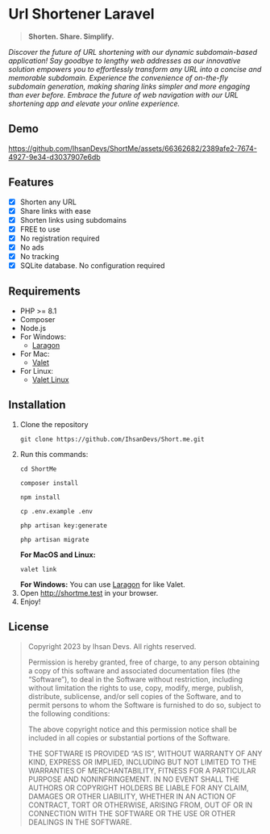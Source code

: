 # Url Shortener Laravel
> **Shorten. Share. Simplify.**

_Discover the future of URL shortening with our dynamic subdomain-based application! Say goodbye to lengthy web addresses as our innovative solution empowers you to effortlessly transform any URL into a concise and memorable subdomain. Experience the convenience of on-the-fly subdomain generation, making sharing links simpler and more engaging than ever before. Embrace the future of web navigation with our URL shortening app and elevate your online experience._

## Demo
https://github.com/IhsanDevs/ShortMe/assets/66362682/2389afe2-7674-4927-9e34-d3037907e6db

## Features
- [x] Shorten any URL
- [x] Share links with ease
- [x] Shorten links using subdomains
- [x] FREE to use
- [x] No registration required
- [x] No ads
- [x] No tracking
- [x] SQLite database. No configuration required

## Requirements
- PHP >= 8.1
- Composer
- Node.js
- For Windows:
  - [Laragon](https://laragon.org/download/)
- For Mac:
  - [Valet](https://laravel.com/docs/10.x/valet#installation)
- For Linux:
  - [Valet Linux](https://cpriego.github.io/valet-linux/)
## Installation
1. Clone the repository
    ```shell
   git clone https://github.com/IhsanDevs/Short.me.git
    ```
2. Run this commands:
    ```shell
    cd ShortMe
    ```
    ```shell
    composer install
    ```
    ```shell
    npm install
    ```
    ```shell
    cp .env.example .env
    ```
    ```shell
    php artisan key:generate
    ```
    ```shell
    php artisan migrate
    ```
   **For MacOS and Linux:**
    ```shell
    valet link
    ```
   **For Windows:** You can use [Laragon](https://laragon.org/download/) for like Valet.
3. Open http://shortme.test in your browser.
4. Enjoy!

## License
> Copyright 2023 by Ihsan Devs. All rights reserved. 
> 
> Permission is hereby granted, free of charge, to any person obtaining a copy of this software and associated documentation files (the “Software”), to deal in the Software without restriction, including without limitation the rights to use, copy, modify, merge, publish, distribute, sublicense, and/or sell copies of the Software, and to permit persons to whom the Software is furnished to do so, subject to the following conditions:
>
>The above copyright notice and this permission notice shall be included in all copies or substantial portions of the Software.
>
>THE SOFTWARE IS PROVIDED “AS IS”, WITHOUT WARRANTY OF ANY KIND, EXPRESS OR IMPLIED, INCLUDING BUT NOT LIMITED TO THE WARRANTIES OF MERCHANTABILITY, FITNESS FOR A PARTICULAR PURPOSE AND NONINFRINGEMENT. IN NO EVENT SHALL THE AUTHORS OR COPYRIGHT HOLDERS BE LIABLE FOR ANY CLAIM, DAMAGES OR OTHER LIABILITY, WHETHER IN AN ACTION OF CONTRACT, TORT OR OTHERWISE, ARISING FROM, OUT OF OR IN CONNECTION WITH THE SOFTWARE OR THE USE OR OTHER DEALINGS IN THE SOFTWARE.


